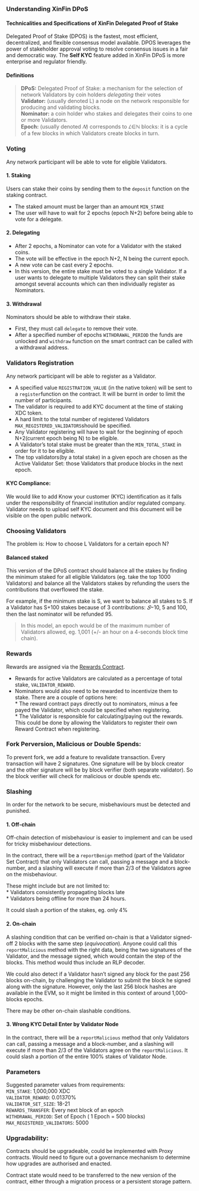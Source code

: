 ### Understanding XinFin DPoS

#### Technicalities and Specifications of XinFin Delegated Proof of Stake

Delegated Proof of Stake (DPOS) is the fastest, most efficient, decentralized,
and flexible consensus model available. DPOS leverages the power of stakeholder
approval voting to resolve consensus issues in a fair and democratic way. The
**Self KYC** feature added in XinFin DPoS is more enterprise and regulator
friendly.

#### Definitions

> **DPoS:** Delegated Proof of Stake: a mechanism for the selection of network
> Validators by coin holders *delegating* their votes<br> 
**Validator:** (usually denoted L) a node on the network responsible for producing and validating
blocks.<br> **Nominator:** a coin holder who stakes and delegates their coins to
one or more Validators.<br>
**Epoch:** (usually denoted *𝑁*) corresponds to
*𝐿*∈ℕ blocks: it is a cycle of a few blocks in which Validators create blocks
in turn.

### Voting

Any network participant will be able to vote for eligible Validators.

#### 1. Staking

Users can stake their coins by sending them to the `deposit` function on the
staking contract.

* The staked amount must be larger than an amount `MIN_STAKE`
* The user will have to wait for 2 epochs (epoch N+2) before being able to vote
for a delegate.

#### 2. Delegating

* After 2 epochs, a Nominator can vote for a Validator with the staked coins.
* The vote will be effective in the epoch N+2, N being the current epoch.
* A new vote can be cast every 2 epochs.
* In this version, the entire stake must be voted to a single Validator. If a user
wants to delegate to multiple Validators they can split their stake amongst
several accounts which can then individually register as Nominators.

#### 3. Withdrawal

Nominators should be able to withdraw their stake.

* First, they must call `delegate` to remove their vote.
* After a specified number of epochs `WITHDRAWAL_PERIOD` the funds are unlocked
and `withdraw` function on the smart contract can be called with a withdrawal
address.

### Validators Registration

Any network participant will be able to register as a Validator.

* A specified value `REGISTRATION_VALUE` (in the native token) will be sent to a
`register`function on the contract. It will be burnt in order to limit the
number of participants.
* The validator is required to add KYC document at the time of staking XDC token.
* A hard limit to the total number of registered Validators
`MAX_REGISTERED_VALIDATORS`should be specified.
* Any Validator registering will have to wait for the beginning of epoch
N+2(current epoch being N) to be eligible.
* A Validator’s total stake must be greater than the `MIN_TOTAL_STAKE` in order
for it to be eligible.
* The top validators(by a total stake) in a given epoch are chosen as the Active
Validator Set: those Validators that produce blocks in the next epoch.

#### KYC Compliance:

We would like to add Know your customer (KYC) identification as it falls under
the responsibility of financial institution and/or regulated company. Validator
needs to upload self KYC document and this document will be visible on the open
public network.

### Choosing Validators

The problem is: How to choose L Validators for a certain epoch N?

#### Balanced staked

This version of the DPoS contract should balance all the stakes by finding the
minimum staked for all eligible Validators (eg. take the top 1000 Validators)
and balance all the Validators stakes by refunding the users the contributions
that overflowed the stake.

For example, if the minimum stake is S, we want to balance all stakes to S. If a
Validator has S+100 stakes because of 3 contributions: *𝑆*−10, 5 and 100, then
the last nominator will be refunded 95.

> In this model, an epoch would be of the maximum number of Validators allowed,
> eg. 1,001 (+/- an hour on a 4-seconds block time chain).

### Rewards

Rewards are assigned via the [Rewards
Contract](https://hackmd.io/i5npHV2DQTWY0WJ3JYJJRg?view#Rewards-Contract).

* Rewards for active Validators are calculated as a percentage of total stake,
`VALIDATOR_REWARD`.
* Nominators would also need to be rewarded to incentivize them to stake. There
are a couple of options here:<br>  * The reward contract pays directly out to
nominators, minus a fee payed the Validator, which could be specified when
registering.<br>  * The Validator is responsible for calculating/paying out the
rewards. This could be done by allowing the Validators to register their own
Reward Contract when registering.

### Fork Perversion, Malicious or Double Spends:

To prevent fork, we add a feature to revalidate transaction. Every transaction
will have 2 signatures. One signature will be by block creator and the other
signature will be by block verifier (both separate validator). So the block
verifier will check for malicious or double spends etc.

### Slashing

In order for the network to be secure, misbehaviours must be detected and
punished.

#### 1. Off-chain

Off-chain detection of misbehaviour is easier to implement and can be used for
tricky misbehaviour detections.

In the contract, there will be a `reportBenign` method (part of the Validator
Set Contract) that only Validators can call, passing a message and a
block-number, and a slashing will execute if more than 2/3 of the Validators
agree on the misbehaviour.

These might include but are not limited to:<br>  * Validators consistently
propagating blocks late<br>  * Validators being offline for more than 24 hours.

It could slash a portion of the stakes, eg. only 4%

#### 2. On-chain

A slashing condition that can be verified on-chain is that a Validator
signed-off 2 blocks with the same step (*equivocation*). Anyone could call this
`reportMalicious` method with the right data, being the two signatures of the
Validator, and the message signed, which would contain the step of the blocks.
This method would thus include an RLP decoder.

We could also detect if a Validator hasn’t signed any block for the past 256
blocks on-chain, by challenging the Validator to submit the block he signed
along with the signature. However, only the last 256 block hashes are available
in the EVM, so it might be limited in this context of around 1,000-blocks
epochs.

There may be other on-chain slashable conditions.

#### 3. Wrong KYC Detail Enter by Validator Node

In the contract, there will be a `reportMalicious` method that only Validators
can call, passing a message and a block-number, and a slashing will execute if
more than 2/3 of the Validators agree on the `reportMalicious`. It could slash a
portion of the entire 100% stakes of Validator Node.

### Parameters

Suggested parameter values from requirements:<br> `MIN_STAKE`: 1,000,000 XDC<br>
`VALIDATOR_REWARD`: 0.01370%<br> `VALIDATOR_SET_SIZE`: 18-21 <br>
`REWARDS_TRANSFER`: Every next block of an epoch<br> `WITHDRAWAL_PERIOD`: Set of
Epoch ( 1 Epoch = 500 blocks)<br> `MAX_REGISTERED_VALIDATORS`: 5000

### Upgradability:

Contracts should be upgradeable, could be implemented with Proxy contracts.
Would need to figure out a governance mechanism to determine how upgrades are
authorised and enacted.

Contract state would need to be transferred to the new version of the contract,
either through a migration process or a persistent storage pattern.

